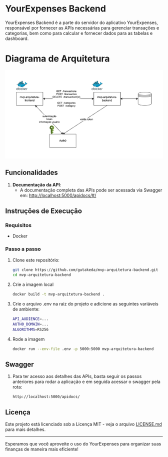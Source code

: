 # YourExpenses Backend

YourExpenses Backend é a parte do servidor do aplicativo YourExpenses, responsável por fornecer as APIs necessárias para gerenciar transações e categorias, bem como para calcular e fornecer dados para as tabelas e dashboard.

# Diagrama de Arquitetura
![Diagrama de Arquitetura](./mvp-arquitetura.drawio.png)

## Funcionalidades

1. **Documentação da API**:
   - A documentação completa das APIs pode ser acessada via Swagger em: [http://localhost:5000/apidocs/#/](http://localhost:5000/apidocs/#/)


## Instruções de Execução
### Requisitos
- Docker

### Passo a passo
1. Clone este repositório:

   ```bash
   git clone https://github.com/gutakeda/mvp-arquitetura-backend.git
   cd mvp-arquitetura-backend
   ```

2. Crie a imagem local

   ```bash
   docker build -t mvp-arquitetura-backend .
   ```

3. Crie o arquivo .env na raiz do projeto e adicione as seguintes variáveis de ambiente:
   ```bash
   API_AUDIENCE=...
   AUTH0_DOMAIN=...
   ALGORITHMS=RS256
   ```

4. Rode a imagem

   ```bash
   docker run --env-file .env -p 5000:5000 mvp-arquitetura-backend
   ```

## Swagger

1. Para ter acesso aos detalhes das APIs, basta seguir os passos anteriores para rodar a aplicação e em seguida acessar o swagger pela rota:
   ```
   http://localhost:5000/apidocs/
   ```


## Licença

Este projeto está licenciado sob a Licença MIT - veja o arquivo [LICENSE.md](LICENSE.md) para mais detalhes.

---

Esperamos que você aproveite o uso do YourExpenses para organizar suas finanças de maneira mais eficiente!

